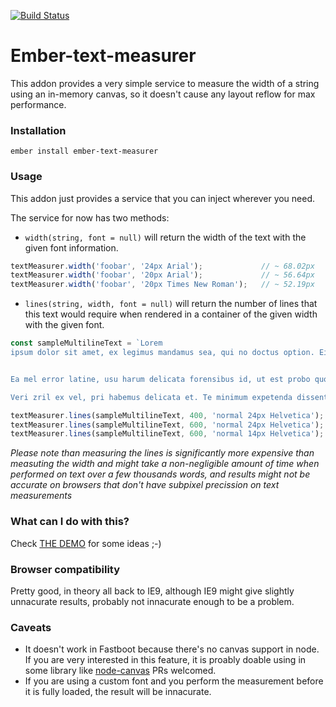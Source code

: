 [![Build Status](https://travis-ci.org/cibernox/ember-text-measurer.svg?branch=dummy-branch)](https://travis-ci.org/cibernox/ember-text-measurer)

# Ember-text-measurer

This addon provides a very simple service to measure the width of a string
using an in-memory canvas, so it doesn't cause any layout reflow for max
performance.

### Installation

`ember install ember-text-measurer`

### Usage

This addon just provides a service that you can inject wherever you need.

The service for now has two methods:

* `width(string, font = null)` will return the width of the text with the given font information.

```js
textMeasurer.width('foobar', '24px Arial');             // ~ 68.02px
textMeasurer.width('foobar', '20px Arial');             // ~ 56.64px
textMeasurer.width('foobar', '20px Times New Roman');   // ~ 52.19px
```

* `lines(string, width, font = null)` will return the number of lines that this text would
  require when rendered in a container of the given width with the given font.

```js
const sampleMultilineText = `Lorem
ipsum dolor sit amet, ex legimus mandamus sea, qui no doctus option. Ei pri commune maiestatis. Mea at facete appetere tincidunt. Et sea quaestio expetendis. No eius virtute delenit per.


Ea mel error latine, usu harum delicata forensibus id, ut est probo quodsi regione. Sumo definitiones ex has, percipit voluptatum an qui. Eius solet aeterno sea ut, qui ex inani persequeris. In nostro facilis consetetur mea. Ut audiam virtute nostrum eam, omnes luptatum splendide eam at.

Veri zril ex vel, pri habemus delicata et. Te minimum expetenda dissentiet est, homero omnium expetenda no pri, enim fuisset usu ei. Mel ex quidam scripserit, pri aliquip debitis id. Vis ea legere persius recteque, utamur blandit volutpat ea vel.`;

textMeasurer.lines(sampleMultilineText, 400, 'normal 24px Helvetica'); // 26 lines
textMeasurer.lines(sampleMultilineText, 600, 'normal 24px Helvetica'); // 19 lines
textMeasurer.lines(sampleMultilineText, 600, 'normal 14px Helvetica'); // 14 lines
```

_Please note than measuring the lines is significantly more expensive than measuting the width
and might take a non-negligible amount of time when performed on text over a few thousands words, and
results might not be accurate on browsers that don't have subpixel precission on text measurements_

### What can I do with this?

Check [THE DEMO](https://ember-text-measurer.pagefrontapp.com) for some ideas ;-)

### Browser compatibility

Pretty good, in theory all back to IE9, although IE9 might give slightly unnacurate results,
probably not innacurate enough to be a problem.

### Caveats

- It doesn't work in Fastboot because there's no canvas support in node. If you are very interested in
  this feature, it is proably doable using in some library like [node-canvas](https://github.com/Automattic/node-canvas)
  PRs welcomed.
- If you are using a custom font and you perform the measurement before it is fully loaded,
  the result will be innacurate.